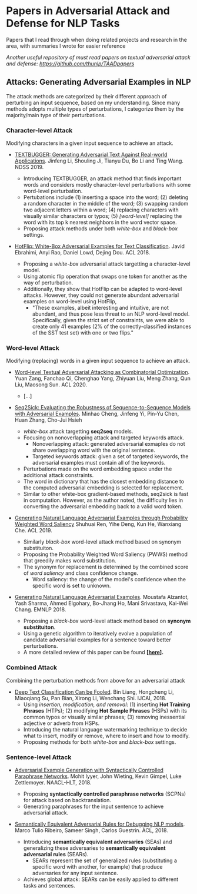 # Papers in Adversarial Attack and Defense for NLP Tasks
Papers that I read through when doing related projects and research in the area, with summaries I wrote for easier reference

*Another useful repository of must read papers on textual adversarial attack and defense: https://github.com/thunlp/TAADpapers*

## Attacks: Generating Adversarial Examples in NLP
The attack methods are categorized by their different approach of perturbing an input sequence, based on my understanding. Since many methods adopts multiple types of perturbations, I categorize them by the majority/main type of their perturbations.
### __Character-level Attack__
Modifying characters in a given input sequence to achieve an attack.
- [TEXTBUGGER: Generating Adversarial Text Against Real-world Applications](https://www.ndss-symposium.org/wp-content/uploads/2019/02/ndss2019_03A-5_Li_paper.pdf). Jinfeng Li, Shouling Ji, Tianyu Du, Bo Li and Ting Wang. NDSS 2019.
  - Introducing TEXTBUGGER, an attack method that finds important words and considers mostly character-level perturbations with some word-level perturbation. 
  - Pertubations include (1) inserting a space into the word; (2) deleting a random character in the middle of the word; (3) swapping random two adjacent letters within a word; (4) replacing characters with visually similar characters or typos; (5) _[word-level]_ replacing the word with its top k nearest neighbors in the word vector space.
  - Proposing attack methods under both _white-box_ and _black-box_ settings.

- [HotFlip: White-Box Adversarial Examples for Text Classification](https://www.aclweb.org/anthology/P18-2006.pdf). Javid Ebrahimi, Anyi Rao, Daniel Lowd, Dejing Dou. ACL 2018. 
  - Proposing a _white-box_ adversarial attack targetting a character-level model.
  - Using atomic flip operation that swaps one token for another as the way of perturbation.
  - Additionally, they show that HotFlip can be adapted to word-level attacks. However, they could not generate abundant adversarial examples on word-level using HotFlip,
    - "These examples, albeit interesting and intuitive, are not abundant, and thus pose less threat to an NLP word-level model. Specifically, given the strict set of constraints, we were able to create only 41 examples (2% of the correctly-classified instances of the SST test set) with one or two flips."

### __Word-level Attack__ 
Modifying (replacing) words in a given input sequence to achieve an attack.
- [Word-level Textual Adversarial Attacking as Combinatorial Optimization](https://arxiv.org/pdf/1910.12196.pdf). Yuan Zang, Fanchao Qi, Chenghao Yang, Zhiyuan Liu, Meng Zhang, Qun Liu, Maosong Sun. ACL 2020.
  - [...]

- [Seq2Sick: Evaluating the Robustness of Sequence-to-Sequence Models with Adversarial Examples](https://arxiv.org/pdf/1803.01128.pdf). Minhao Cheng, Jinfeng Yi, Pin-Yu Chen, Huan Zhang, Cho-Jui Hsieh
  - _white-box_ attack targetting __seq2seq__ models.
  - Focusing on nonoverlapping attack and targeted keywords attack.
    - Nonoverlapping attack: generated adversarial exmaples do not share overlapping word with the original sentence.
    - Targeted keywords attack: given a set of targeted keywords, the adversarial examples must contain all of the keywords.
  - Perturbations made on the word embedding space under the additional attack constraints.
  - The word in dictionary that has the closest embedding distance to the computed adversarial embedding is selected for replacement.
  - Similar to other white-box gradient-based methods, seq2sick is fast in computation. However, as the author noted, the difficulty lies in converting the adversarial embedding back to a valid word token.

- [Generating Natural Language Adversarial Examples through Probability Weighted Word Saliency](https://www.aclweb.org/anthology/P19-1103.pdf) Shuhuai Ren, Yihe Deng, Kun He, Wanxiang Che. ACL 2019.
  - Similarly _black-box_ word-level attack method based on synonym substituiton.
  - Proposing the Probability Weighted Word Saliency (PWWS) method that greedily makes word substitution.
  - The synonym for replacement is determined by the combined score of _word saliency_ and class confidence change.
    - Word saliency: the change of the model's confidence when the specific word is set to unknown.

- [Generating Natural Language Adversarial Examples](https://www.aclweb.org/anthology/D18-1316.pdf). Moustafa Alzantot, Yash Sharma, Ahmed Elgohary, Bo-Jhang Ho, Mani Srivastava, Kai-Wei Chang. EMNLP 2018.
  - Proposing a _black-box_ word-level attack method based on __synonym substituiton__.
  - Using a genetic algorithm to iteratively evolve a population of candidate adversarial examples for a sentence toward better perturbations.
  - A more detailed review of this paper can be found __[[here](https://medium.com/@lilydeng/literature-review-generating-natural-language-adversarial-examples-a8727ea6c30e)].__
    
### __Combined Attack__
Combining the perturbation methods from above for an adversarial attack
- [Deep Text Classification Can be Fooled](https://www.ijcai.org/Proceedings/2018/585). Bin Liang, Hongcheng Li, Miaoqiang Su, Pan Bian, Xirong Li, Wenchang Shi. IJCAI, 2018.
  - Using _insertion, modification, and removal_: (1) inserting __Hot Training Phrases__ (HTPs); (2) modifying __Hot Sample Phrases__ (HSPs) with its common typos or visually similar phrases; (3) removing inessential adjective or adverb from HSPs.
  - Introducing the natural language watermarking technique to decide what to insert, modify or remove, where to insert and how to modify.
  - Proposing methods for both _white-box_ and _black-box_ settings.
  
### __Sentence-level Attack__
- [Adversarial Example Generation with Syntactically Controlled Paraphrase Networks](https://www.aclweb.org/anthology/N18-1170.pdf). Mohit Iyyer, John Wieting, Kevin Gimpel, Luke Zettlemoyer. NAACL-HLT, 2018.
  - Proposing __syntactically controlled paraphrase networks__ (SCPNs) for attack based on backtranslation.
  - Generating paraphrases for the input sentence to achieve adversarial attack.
  
- [Semantically Equivalent Adversarial Rules for Debugging NLP models](https://www.aclweb.org/anthology/P18-1079.pdf). Marco Tulio Ribeiro, Sameer Singh, Carlos Guestrin. ACL, 2018.
  - Introducing __semantically equivalent adversaries__ (SEAs) and generalizing these adversaries to __semantically equivalent adversarial rules__ (SEARs).
    - SEARs represent the set of generalized rules (substituting a specific word with another, for example) that produce adversaries for any input sentence.
  - Achieves global attack: SEARs can be easily applied to different tasks and sentences.
